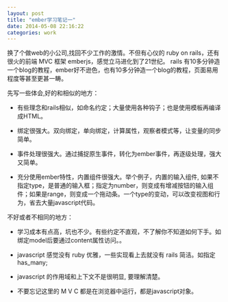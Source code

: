 ```yaml
---
layout: post
title: "ember学习笔记一"
date: 2014-05-08 22:16:22
categories: work 
---
```


换了个做web的小公司,找回不少工作的激情。不但有心仪的 ruby on rails，还有很火的前端 MVC 框架 emberjs，感觉立马进化到了21世纪。
rails 有10多分钟造一个blog的教程，ember好不逊色，也有10多分钟造一个blog的教程，页面易用程度等甚至更甚一畴。

先写一些体会,好的和相似的地方：

 - 有些理念和rails相似，如命名约定；大量使用各种钩子；也是使用模板再编译成HTML。
 
 -  绑定很强大。双向绑定，单向绑定，计算属性，观察者模式等，让变量的同步简单。
 
 - 事件处理很强大。通过捕捉原生事件，转化为ember事件，再逐级处理，强大又简单。
 
 - 充分使用ember特性，内置组件很强大。举个例子，内置的输入组件, 如果不指定type，是普通的输入框；指定为number，则变成有增减按钮的输入组件；如果是range，则变成一个拖动条。一个type的变动，可以改变视图和行为，省去大量javascript代码。

不好或者不相同的地方：

 - 学习成本有点高，坑也不少。有些约定不直观，不了解你不知道如何下手。如绑定model后要通过content属性访问。。

 - javascript 感觉没有 ruby 优雅，一些实现看上去就没有 rails 简洁。如指定 has_many; 
 
 - javascript 的作用域和上下文不是很明显, 要理解清楚。

 - 不要忘记这里的 M V C 都是在浏览器中运行，都是javascript对象。

